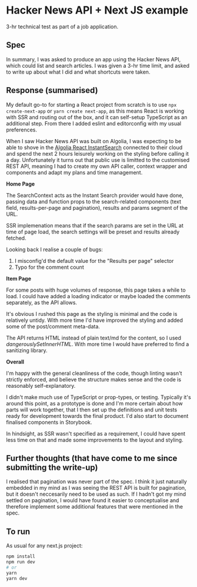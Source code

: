 # Hacker News API + Next JS example

3-hr technical test as part of a job application.

## Spec

In summary, I was asked to produce an app using the Hacker News API, which could list and search articles. I was given a 3-hr time limit, and asked to write up about what I did and what shortcuts were taken.

## Response (summarised)

My default go-to for starting a React project from scratch is to use `npx create-next-app` or `yarn create next-app`, as this means React is working with SSR and routing out of the box, and it can self-setup TypeScript as an additional step. From there I added eslint and editorconfig with my usual preferences.

When I saw Hacker News API was built on Algolia, I was expecting to be able to shove in the [Algolia React InstantSearch](https://www.algolia.com/doc/guides/building-search-ui/what-is-instantsearch/react/) connected to their cloud and spend the next 2 hours leisurely working on the styling before calling it a day. Unfortunately it turns out that public use is limitted to the customised REST API, meaning I had to create my own API caller, context wrapper and components and adapt my plans and time management.

**Home Page**

The SearchContext acts as the Instant Search provider would have done, passing data and function props to the search-related components (text field, results-per-page and pagination), results and params segment of the URL.

SSR implemenation means that if the search params are set in the URL at time of page load, the search settings will be preset and results already fetched.

Looking back I realise a couple of bugs:
1. I misconfig'd the default value for the "Results per page" selector
2. Typo for the comment count

**Item Page**

For some posts with huge volumes of response, this page takes a while to load. I could have added a loading indicator or maybe loaded the comments separately, as the API allows.

It's obvious I rushed this page as the styling is minimal and the code is relatively untidy. With more time I'd have improved the styling and added some of the post/comment meta-data.

The API returns HTML instead of plain text/md for the content, so I used _dangerouslySetInnerHTML_. With more time I would have preferred to find a sanitizing library.

**Overall**

I'm happy with the general cleanliness of the code, though linting wasn't strictly enforced, and believe the structure makes sense and the code is reasonably self-explanatory.

I didn't make much use of TypeScript or prop-types, or testing. Typically it's around this point, as a prototype is done and I'm more certain about how parts will work together, that I then set up the definitions and unit tests ready for development towards the final product. I'd also start to document finalised components in Storybook.

In hindsight, as SSR wasn't specified as a requirement, I could have spent less time on that and made some improvements to the layout and styling.

## Further thoughts (that have come to me since submitting the write-up)

I realised that pagination was never part of the spec. I think it just naturally embedded in my mind as I was seeing the REST API is built for pagination, but it doesn't neccesarily need to be used as such. If I hadn't got my mind settled on pagination, I would have found it easier to conceptualise and therefore implement some additional features that were mentioned in the spec.

## To run

As usual for any next.js project:

```bash
npm install
npm run dev
# or
yarn
yarn dev
```
